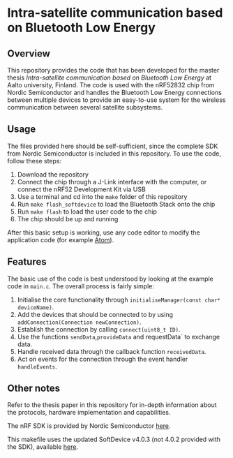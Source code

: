 # Intra-satellite communication based on Bluetooth Low Energy

## Overview

This repository provides the code that has been developed for the master thesis *Intra-satellite communication based on Bluetooth Low Energy* at Aalto university, Finland. The code is used with the nRF52832 chip from Nordic Semiconductor and handles the Bluetooth Low Energy connections between multiple devices to provide an easy-to-use system for the wireless communication between several satellite subsystems.

## Usage

The files provided here should be self-sufficient, since the complete SDK from Nordic Semiconductor is included in this repository. To use the code, follow these steps:

1. Download the repository
2. Connect the chip through a J-Link interface with the computer, or connect the nRF52 Development Kit via USB
3. Use a terminal and cd into the `make` folder of this repository
4. Run `make flash_softdevice` to load the Bluetooth Stack onto the chip
5. Run `make flash` to load the user code to the chip
6. The chip should be up and running

After this basic setup is working, use any code editor to modify the application code (for example [Atom](https://atom.io)).

## Features

The basic use of the code is best understood by looking at the example code in `main.c`. The overall process is fairly simple:

1. Initialise the core functionality through `initialiseManager(const char* deviceName)`.
2. Add the devices that should be connected to by using `addConnection(Connection newConnection)`.
3. Establish the connection by calling `connect(uint8_t ID)`.
4. Use the functions `sendData`,`provideData` and requestData` to exchange data.
5. Handle received data through the callback function `receivedData`.
6. Act on events for the connection through the event handler `handleEvents`.

## Other notes

Refer to the thesis paper in this repository for in-depth information about the protocols, hardware implementation and capabilities.

The nRF SDK is provided by Nordic Semiconductor [here](https://www.nordicsemi.com/eng/Products/Bluetooth-low-energy/nRF52832/Development-tools-and-Software).

This makefile uses the updated SoftDevice v4.0.3 (not 4.0.2 provided with the SDK), available [here](https://www.nordicsemi.com/eng/Products/Bluetooth-low-energy/nRF52832/Development-tools-and-Software).
